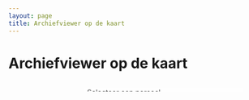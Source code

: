 ```yaml
---
layout: page
title: Archiefviewer op de kaart
---
```

# Archiefviewer op de kaart

<link rel="stylesheet" href="/assets/openlayers/v4.6.5-dist/ol.css" type="text/css">
<!-- The line below is only needed for old environments like Internet Explorer and Android 4.x -->
<script src="https://cdn.polyfill.io/v2/polyfill.min.js?features=requestAnimationFrame,Element.prototype.classList,URL">
</script>
<script src="/assets/openlayers/v4.6.5-dist/ol.js">
</script>
<style>
  .map:-moz-full-screen {
    height: 100%;
  }
  .map:-webkit-full-screen {
    height: 100%;
  }
  .map:-ms-fullscreen {
    height: 100%;
  }
  .map:fullscreen {
    height: 100%;
  }
  .ol-rotate {
    top: 3em;
  }
  .map {
    position: relative;
  }
  #overlay {
    display: inline-block;
    position: absolute;
    top: 1em;
    right: 3em;
    height: 90%;
    width: 300px;
    z-index: 20000;
    background-color: white;
    padding: 0 0.5em 0.5em 0.5em;
    opacity: 0.8;
    overflow-y: auto;
  }
</style>

<div id="map" class="map">
  <div id="overlay" style="z-index:9999">Selecteer een perceel</div>
</div>
<script src="archive-mapviewer.js"></script>
